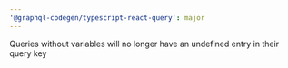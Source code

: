 ```yaml
---
'@graphql-codegen/typescript-react-query': major
---
```


Queries without variables will no longer have an undefined entry in their query key
